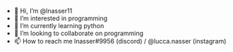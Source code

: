 - 👋 Hi, I’m @lnasser11
- 👀 I’m interested in programming
- 🌱 I’m currently learning python
- 💞️ I’m looking to collaborate on programming
- 📫 How to reach me lnasser#9956 (discord) / @lucca.nasser (instagram)

<!---
lnasser11/lnasser11 is a ✨ special ✨ repository because its `README.md` (this file) appears on your GitHub profile.
You can click the Preview link to take a look at your changes.
--->

